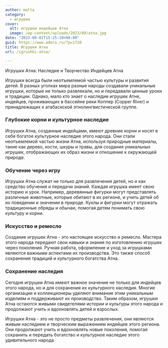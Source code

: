 ```yaml
---
author: malta
category:
  - игрушки
cover:
  alt: игрушки индейцев Атна
  image: /wp-content/uploads/2023/09/atna.jpg
date: "2023-09-01T15:25:10+00:00"
guid: https://www.adora.ru/?p=1720
title: Игрушки Атна
url: /igrushki-atna/

---
```

Игрушки Атна: Наследие и Творчество Индейцев Атна

Игрушки всегда были неотъемлемой частью культуры и развития детей. В разных уголках мира разные народы создавали уникальные игрушки, которые не только развлекали, но и передавали ценные уроки и традиции. Однако, мало кто знает о наследии игрушек Атне, индейцев, проживающих в бассейне реки Коппер (Copper River) и принадлежащих к атабаскской этнолингвистической группе.

### Глубокие корни и культурное наследие

Игрушки Атна, созданные индейцами, имеют древние корни и носят в себе богатое культурное наследие этого народа. Они стали неотъемлемой частью жизни Атна, используя природные материалы, такие как дерево, кости, шкуры и травы, для создания уникальных игрушек, отображающих их образ жизни и отношение к окружающей природе.

### Обучение через игру

Игрушки Атна служат не только для развлечения детей, но и как средство обучения и передачи знаний. Каждая игрушка имеет свою историю и урок. Например, деревянные фигурки могут представлять различные животные, которые обитают в их регионе, и учить детей об их поведении и значении в природе. Куклы и фигурки могут отражать традиционные обряды и обычаи, помогая детям понимать свою культуру и корни.

### Искусство и ремесло

Создание игрушек Атна \- это настоящее искусство и ремесло. Мастера этого народа передают свои навыки и знания по изготовлению игрушек через поколения. Ручная работа, оформление и уход за игрушками являются важными аспектами их производства. Это также способ сохранения традиций и культурного богатства Атна.

### Сохранение наследия

Сегодня игрушки Атна имеют важное значение не только для индейцев этого народа, но и для сохранения их культурного наследия. Многие организации и коллекционеры уделяют внимание этим уникальным изделиям и поддерживают их производство. Таким образом, игрушки Атна остаются живыми свидетелями истории и культуры этого народа и продолжают учить и вдохновлять детей и взрослых.

Игрушки Атна \- это не просто предметы развлечения, они являются живым наследием и творческим выражением индейцев этого региона. Они продолжают учить и вдохновлять новые поколения, помогая сохранить и передать богатство и культурное наследие этого удивительного народа.
